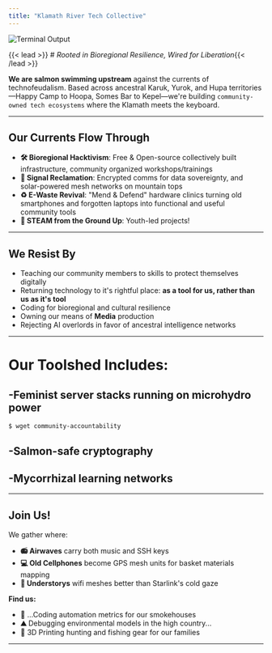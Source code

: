 ```yaml
---
title: "Klamath River Tech Collective"
---
```


<img src="/images/out.gif" alt="Terminal Output" class="mx-auto">

{{< lead >}} # *Rooted in Bioregional Resilience, Wired for Liberation*{{< /lead >}}

**We are salmon swimming upstream** against the currents of technofeudalism. Based across ancestral Karuk, Yurok, and Hupa territories—Happy Camp to Hoopa, Somes Bar to Kepel—we're building ```community-owned tech ecosystems``` where the Klamath meets the keyboard.

---

## Our Currents Flow Through
- **🛠️ Bioregional Hacktivism**: Free & Open-source collectively built infrastructure, community organized workshops/trainings
- **📡 Signal Reclamation**: Encrypted comms for data sovereignty, and solar-powered mesh networks on mountain tops
- **♻️ E-Waste Revival**: "Mend & Defend" hardware clinics turning old smartphones and forgotten laptops into functional and useful community tools
- **🌱 STEAM from the Ground Up**: Youth-led projects!

---

## We Resist By
- Teaching our community members to skills to protect themselves digitally
- Returning technology to it's rightful place: **as a tool for us, rather than us as it's tool**
- Coding for bioregional and cultural resilience
- Owning our means of **Media** production
- Rejecting AI overlords in favor of ancestral intelligence networks

---

# Our Toolshed Includes:
## -Feminist server stacks running on microhydro power
```
$ wget community-accountability
```
## -Salmon-safe cryptography
## -Mycorrhizal learning networks

---

## Join Us!
We gather where:
- **📻 Airwaves** carry both music and SSH keys
- **💻 Old Cellphones** become GPS mesh units for basket materials mapping
- **🌲 Understorys** wifi meshes better than Starlink's cold gaze

**Find us:**
- **🌉** ...Coding automation metrics for our smokehouses
- **⛰️** Debugging environmental models in the high country...
- **🌊** 3D Printing hunting and fishing gear for our families

---
